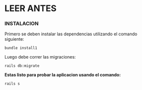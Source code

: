 # LEER ANTES

### INSTALACION
Primero se deben instalar las dependencias utilizando el comando siguiente:
```
bundle install1
```

Luego debe correr las migraciones:
```
rails db:migrate
```

**Estas listo para probar la aplicacion usando el comando:**
```
rails s
```
